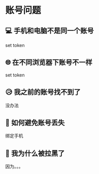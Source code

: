# 账号问题

## :computer: 手机和电脑不是同一个账号
set token

## :globe_with_meridians: 在不同浏览器下账号不一样
set token

## :disappointed_relieved: 我之前的账号找不到了
没办法


## :ticket: 如何避免账号丢失
绑定手机

## :police_car: 我为什么被拉黑了
因为。。。